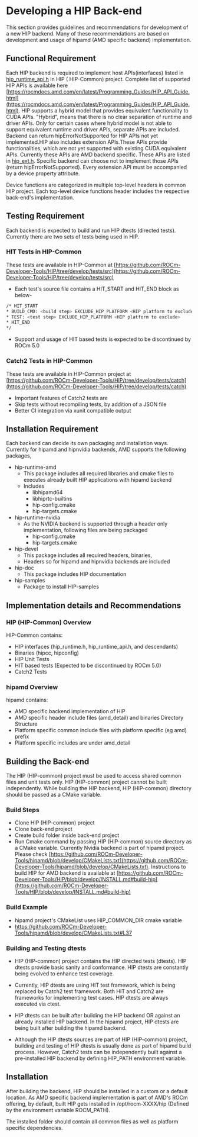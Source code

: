 # Developing a HIP Back-end

This section provides guidelines and recommendations for development of a new HIP backend. Many of these recommendations are based on development and usage of hipamd (AMD specific backend) implementation.


## Functional Requirement

Each HIP backend is required to implement host APIs(interfaces) listed in [hip_runtime_api.h](https://github.com/ROCm-Developer-Tools/HIP/blob/develop/include/hip/hip_runtime_api.h) in HIP ( HIP-Common) project. Complete list of supported HIP APIs is available here [https://rocmdocs.amd.com/en/latest/Programming_Guides/HIP_API_Guide.html](https://rocmdocs.amd.com/en/latest/Programming_Guides/HIP_API_Guide.html). HIP supports a hybrid model that provides equivalent functionality to CUDA APIs. "Hybrid", means that there is no clear separation of runtime and driver APIs. Only for certain cases where hybrid model is not able to support equivalent runtime and driver APIs, separate APIs are included. Backend can return hipErrorNotSupported for HIP APIs not yet implemented.HIP also includes extension APIs.These APIs provide functionalities, which are not yet supported with existing CUDA equivalent APIs. Currently these APIs are AMD backend specific. These APIs are listed in [hip_ext.h](https://github.com/ROCm-Developer-Tools/HIP/blob/develop/include/hip/hip_ext.h). Specific backend can choose not to implement those APIs (return hipErrorNotSupported). Every extension API must be accompanied by a device property attribute.

Device functions are categorized in multiple top-level headers in common HIP project. Each top-level device functions header includes the respective back-end's implementation.

## Testing Requirement

Each backend is expected to build and run HIP dtests (directed tests). Currently there are two sets of tests being used in HIP.

### HIT Tests in HIP-Common

These tests are available in HIP-Common at [https://github.com/ROCm-Developer-Tools/HIP/tree/develop/tests/src](https://github.com/ROCm-Developer-Tools/HIP/tree/develop/tests/src)
-   Each test's source file contains a HIT_START and HIT_END block as below-
```sh
/* HIT_START
* BUILD_CMD: <build step> EXCLUDE_HIP_PLATFORM <HIP platform to exclude>
* TEST: <test step> EXCLUDE_HIP_PLATFORM <HIP platform to exclude>
* HIT_END
*/
```
-   Support and usage of HIT based tests is expected to be discontinued by ROCm 5.0

### Catch2 Tests in HIP-Common

These tests are available in HIP-Common project at [https://github.com/ROCm-Developer-Tools/HIP/tree/develop/tests/catch](https://github.com/ROCm-Developer-Tools/HIP/tree/develop/tests/catch)
-   Important features of Catch2 tests are
-   Skip tests without recompiling tests, by addition of a JSON file
-   Better CI integration via xunit compatible output

## Installation Requirement

Each backend can decide its own packaging and installation ways. Currently for hipamd and hipnvidia backends, AMD supports  the following packages,
-   hip-runtime-amd 
	- This package includes all required libraries and cmake files to executes already built HIP applications with hipamd backend
	-	Includes
		- libhipamd64
		- libhiprtc-builtins
		- hip-config.cmake
		- hip-targets.cmake
- hip-runtime-nvidia
	- As the NVIDIA backend is supported through a header only implementation, following files are being packaged
		- hip-config.cmake
		-   hip-targets.cmake
-   hip-devel
	-   This package includes all required headers,  binaries,
	- Headers so for hipamd and hipnvidia backends are included
-   hip-doc
	-  This package includes HIP documentation
-   hip-samples
	-   Package to install HIP-samples

## Implementation details and Recommendations

### HIP (HIP-Common) Overview

HIP-Common contains:
-   HIP interfaces (hip_runtime.h, hip_runtime_api.h, and descendants)
-   Binaries (hipcc, hipconfig)
-   HIP Unit Tests
-   HIT based tests (Expected to be discontinued by ROCm 5.0)
-   Catch2 Tests

### hipamd Overview
hipamd contains:
-   AMD specific backend implementation of HIP
-   AMD specific header include files (amd_detail) and binaries
Directory Structure
-   Platform specific common include files with platform specific (eg  amd) prefix
-   Platform specific includes are under amd_detail

## Building the Back-end

The HIP (HIP-common) project must be used to access shared common files and unit tests only.
HIP (HIP-common) project cannot be built independently. While building the HIP backend, HIP (HIP-common) directory should be passed as a CMake variable.

### Build Steps
-   Clone HIP (HIP-common) project
-   Clone back-end project
-   Create build folder inside back-end project
-   Run Cmake command by passing HIP (HIP-common) source directory as a CMake variable. Currently Nvidia backend is part of hipamd project. Please check [https://github.com/ROCm-Developer-Tools/hipamd/blob/develop/CMakeLists.txt](https://github.com/ROCm-Developer-Tools/hipamd/blob/develop/CMakeLists.txt).  Instructions to build HIP for AMD backend is available at
[https://github.com/ROCm-Developer-Tools/HIP/blob/develop/INSTALL.md#build-hip](https://github.com/ROCm-Developer-Tools/HIP/blob/develop/INSTALL.md#build-hip)

### Build Example
-   hipamd project's CMakeList uses HIP_COMMON_DIR cmake variable
-   https://github.com/ROCm-Developer-Tools/hipamd/blob/develop/CMakeLists.txt#L37
    
### Building and Testing dtests

-   HIP (HIP-common) project contains the HIP directed tests (dtests). HIP dtests provide basic sanity and conformance. HIP dtests are constantly being evolved to enhance test coverage.
    
-   Currently, HIP dtests are using HIT test framework, which is being replaced by Catch2 test framework. Both HIT and Catch2 are frameworks for implementing test cases. HIP dtests are always executed via ctest.
    
-   HIP dtests can be built after building the HIP backend OR against an already installed HIP backend. In the hipamd project, HIP dtests are being built after building the hipamd backend.
    
-   Although the HIP dtests sources are part of HIP (HIP-common) project, building and testing of HIP dtests is usually done as part of hipamd build process. However, Catch2 tests can be independently built against a pre-installed HIP backend by defining HIP_PATH environment variable.

## Installation

After building the backend, HIP should be installed in a custom or a default location. As AMD specific backend implementation is part of AMD's ROCm offering, by default, built HIP gets installed in /opt/rocm-XXXX/hip (Defined by the environment variable ROCM_PATH).

The installed folder should contain all common files as well as platform specific dependencies.



